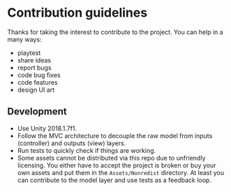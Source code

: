 # Contribution guidelines

Thanks for taking the interest to contribute to the project.
You can help in a many ways:
* playtest
* share ideas
* report bugs
* code bug fixes
* code features
* design UI art

## Development

* Use Unity 2018.1.7f1.
* Follow the MVC architecture to decouple the raw model from inputs (controller) and outputs (view) layers.
* Run tests to quickly check if things are working.
* Some assets cannot be distributed via this repo due to unfriendly licensing.
  You either have to accept the project is broken or buy your own assets and put them in the `Assets/Nonredist` 
  directory. At least you can contribute to the model layer and use tests as a feedback loop.
